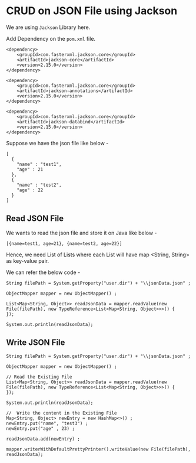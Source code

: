 # CRUD on JSON File using Jackson

We are using `Jackson` Library here.

Add Dependency on the `pom.xml` file.

```
<dependency>
    <groupId>com.fasterxml.jackson.core</groupId>
    <artifactId>jackson-core</artifactId>
    <version>2.15.0</version>
</dependency>

<dependency>
    <groupId>com.fasterxml.jackson.core</groupId>
    <artifactId>jackson-annotations</artifactId>
    <version>2.15.0</version>
</dependency>

<dependency>
    <groupId>com.fasterxml.jackson.core</groupId>
    <artifactId>jackson-databind</artifactId>
    <version>2.15.0</version>
</dependency>
```

Suppose we have the json file like below - 
```
[
  {
    "name" : "test1",
    "age" : 21
  },
  {
    "name" : "test2",
    "age" : 22
  }
]
```

## Read JSON File

We wants to read the json file and store it on Java like below - 
```
[{name=test1, age=21}, {name=test2, age=22}]
```

Hence, we need List of Lists where each List will have map <String, String> as key-value pair.

We can refer the below code -

```
String filePath = System.getProperty("user.dir") + "\\jsonData.json" ;

ObjectMapper mapper = new ObjectMapper() ;

List<Map<String, Object>> readJsonData = mapper.readValue(new File(filePath), new TypeReference<List<Map<String, Object>>>() {
});

System.out.println(readJsonData);
```



## Write JSON File

```
String filePath = System.getProperty("user.dir") + "\\jsonData.json" ;

ObjectMapper mapper = new ObjectMapper() ;

// Read the Existing File
List<Map<String, Object>> readJsonData = mapper.readValue(new File(filePath), new TypeReference<List<Map<String, Object>>>() {
});

System.out.println(readJsonData);

//  Write the content in the Existing File
Map<String, Object> newEntry = new HashMap<>() ;
newEntry.put("name", "test3") ;
newEntry.put("age" , 23) ;

readJsonData.add(newEntry) ;

mapper.writerWithDefaultPrettyPrinter().writeValue(new File(filePath), readJsonData);
```